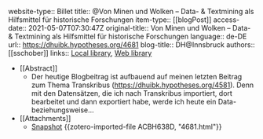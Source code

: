 website-type:: Billet
title:: @Von Minen und Wolken – Data- & Textmining als Hilfsmittel für historische Forschungen
item-type:: [[blogPost]]
access-date:: 2021-05-07T07:30:47Z
original-title:: Von Minen und Wolken – Data- & Textmining als Hilfsmittel für historische Forschungen
language:: de-DE
url:: https://dhuibk.hypotheses.org/4681
blog-title:: DH@Innsbruck
authors:: [[sschober]]
links:: [Local library](zotero://select/groups/2386895/items/JRIWQ5C6), [Web library](https://www.zotero.org/groups/2386895/items/JRIWQ5C6)

- [[Abstract]]
	- Der heutige Blogbeitrag ist aufbauend auf meinen letzten Beitrag zum Thema Transkribus (https://dhuibk.hypotheses.org/4581). Denn mit den Datensätzen, die ich nach Transkribus importiert, dort bearbeitet und dann exportiert habe, werde ich heute ein Data- beziehungsweise...
- [[Attachments]]
	- [Snapshot](https://dhuibk.hypotheses.org/4681) {{zotero-imported-file ACBH638D, "4681.html"}}